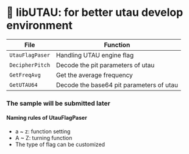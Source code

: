 # 🍋 libUTAU: for better utau develop environment

File | Function
---|---
`UtauFlagPaser` | Handling UTAU engine flag
`DecipherPitch` | Decode the pit parameters of utau
`GetFreqAvg` | Get the average frequency
`GetUTAU64` | Decode the base64 pit parameters of utau

### The sample will be submitted later

#### Naming rules of UtauFlagPaser

 * a ~ z: function setting
 * A ~ Z: turning function
 * The type of flag can be customized
 
